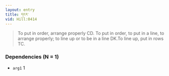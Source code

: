 ```yaml
---
layout: entry
title: དངར་
vid: Hill:0414
---
```

> To put in order, arrange properly CD\. To put in order, to put in a line, to arrange properly; to line up or to be in a line DK\.To line up, put in rows TC\.


### Dependencies (N = 1)
* `arg1` 1

